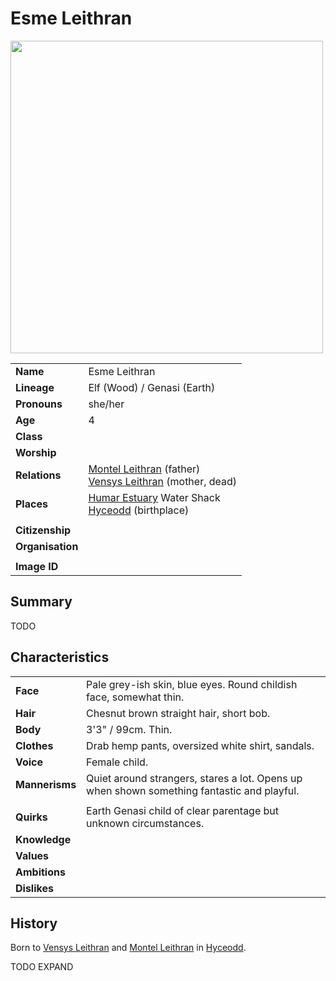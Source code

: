 # Esme Leithran

<img src="https://raw.githubusercontent.com/jesskelsall/astarus-images/main/characters/portraits/imageid.png" height="500" />

|||
| --- | --- |
| **Name** | Esme Leithran | character.3
| **Lineage** | Elf (Wood) / Genasi (Earth) |
| **Pronouns** | she/her |
| **Age** | 4 |
| **Class** | |
| **Worship** | |
| **Relations** | [Montel Leithran](montel-leithran.md) (father)<br>[Vensys Leithran](vensys-leithran.md) (mother, dead) |
| **Places** | [Humar Estuary](../places/topography/swamps-deltas/humar-estuary.md) Water Shack<br>[Hyceodd](../places/settlements/towns/hyceodd.md) (birthplace) |
|||
| **Citizenship** | |
| **Organisation** | |
|||
| **Image ID** | |

## Summary

TODO

## Characteristics

| | |
| --- | --- |
| **Face** | Pale grey-ish skin, blue eyes. Round childish face, somewhat thin. | characteristics.2
| **Hair** | Chesnut brown straight hair, short bob. |
| **Body** | 3'3" / 99cm. Thin. |
| **Clothes** | Drab hemp pants, oversized white shirt, sandals. |
| **Voice** | Female child. |
| **Mannerisms** | Quiet around strangers, stares a lot. Opens up when shown something fantastic and playful. |
| | |
| **Quirks** | Earth Genasi child of clear parentage but unknown circumstances. |
| **Knowledge** | |
| **Values** | |
| **Ambitions** | |
| **Dislikes** | |

## History

Born to [Vensys Leithran](vensys-leithran.md) and [Montel Leithran](montel-leithran.md) in [Hyceodd](../places/settlements/towns/hyceodd.md).

TODO EXPAND
